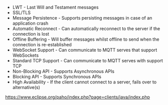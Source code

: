 * LWT - Last Will and Testament messages
* SSL/TLS
* Message Persistence - Supports persisting messages in case of an application crash
* Automatic Reconnect - Can automatically reconnect to the server if the connection is lost
* Offline Buffering - Will buffer messages whilst offline to send when the connection is re-established
* WebSocket Support - Can communicate to MQTT serves that support WebSockets
* Standard TCP Support - Can communicate to MQTT serves with support TCP
* Non-Blocking API - Supports Asynchronous APIs
* Blocking API - Supports Synchronous APIs
* High Availability - If the client cannot connect to a server, fails over to alternative(s)

https://www.eclipse.org/paho/index.php?page=clients/java/index.php